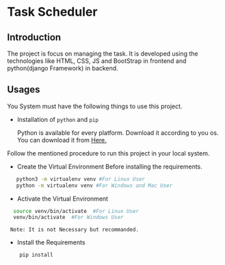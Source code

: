 # Task Scheduler
## Introduction
The project is focus on managing the task. It is developed using the technologies like HTML, CSS, JS and BootStrap in frontend and python(django Framework) in backend. 

## Usages
You System must have the following things to use this project.
 - Installation of `python` and  `pip`

    Python is available for every platform. Download it according to you os. You can download it from [Here.](https://www.python.org/downloads/)


Follow the mentioned procedure to run this project in your local system.
 - Create the Virtual Environment Before installing the requirements. 
 ```Bash
    python3 -m virtualenv venv #For Linux User
    python -m virtualenv venv #For Windows and Mac User

 ```
  - Activate the Virtual Environment
  ```bash
    source venv/bin/activate  #For Linux User
    venv/bin/activate  #For Windows User
  ```
     
     Note: It is not Necessary but recommanded.
 - Install the Requirements
```bash
    pip install 
```
